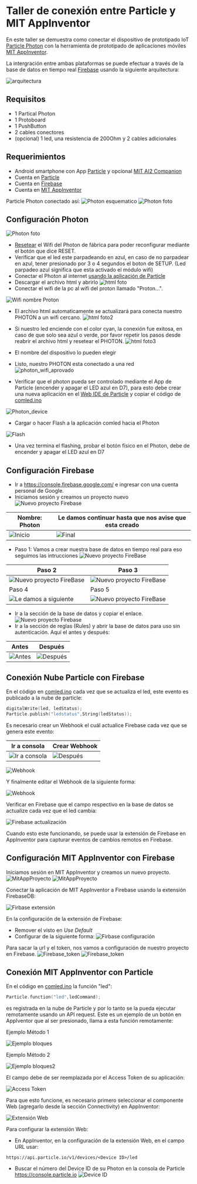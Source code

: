 # Taller de conexión entre Particle y MIT AppInventor

En este taller se demuestra como conectar el dispositivo de prototipado IoT [Particle Photon](https://docs.particle.io/guide/getting-started/intro/photon/) con la herramienta de prototipado de aplicaciones móviles [MIT AppInventor](http://ai2.appinventor.mit.edu).

La intergración entre ambas plataformas se puede efectuar a través de la base de datos en tiempo real [Firebase](https://firebase.google.com/) usando la siguiente arquitectura:

![arquitectura](/imagenes/photon-appinventor.png)

## Requisitos
* 1 Partical Photon
* 1 Protoboard
* 1 PushButton
* 2 cables conectores
* (opcional) 1 led, una resistencia de 200Ohm y 2 cables adicionales

## Requerimientos
* Android smartphone con App [Particle](https://play.google.com/store/apps/details?id=io.particle.android.app&hl=es) y opcional [MIT AI2 Companion](https://play.google.com/store/apps/details?id=edu.mit.appinventor.aicompanion3&hl=es)
* Cuenta en [Particle](https://www.particle.io/)
* Cuenta en [Firebase](https://firebase.google.com/)
* Cuenta en [MIT AppInventor](http://ai2.appinventor.mit.edu)

Particle Photon conectado así:
![Photon esquematico](/imagenes/photon_bb.png)
![Photon foto](/imagenes/photon.PNG)

## Configuración Photon
![Photon foto](/imagenes/photon_wifi_id.PNG)
* [Resetear](https://docs.particle.io/tutorials/device-os/led/photon/#wi-fi-network-reset) el Wifi del Photon de fábrica para poder reconfigurar mediante el botón que dice RESET.
* Verificar que el led este parpadeando en azul, en caso de no parpadear en azul, tener presionado por 3 o 4 segundos el boton de SETUP. (Led parpadeo azul significa que esta activado el módulo wifi)
* Conectar el Photon al internet [usando la aplicación de Particle](https://docs.particle.io/guide/getting-started/start/photon/#step-2b-connect-your-photon-to-the-internet-using-your-smartphone)
* Descargar el archivo html y abrirlo
![html foto](/imagenes/Wifi_photon_archivohtml.png)
* Conectar el wifi de la pc al wifi del proton llamado "Proton…".

![Wifi nombre Proton](/imagenes/Wifi_photon_nombre.png)

* El archivo html automaticamente se actualizará para conecta nuestro PHOTON a un wifi cercano.
![html foto2](/imagenes/Wifi_photon_archivohtml2.png)

* Si nuestro led enciende con el color cyan, la conexión fue exitosa, en caso de que solo sea azul o verde, por favor repetir los pasos desde reabrir el archivo html y resetear el PHOTON.
![html foto3](/imagenes/Wifi_photon_archivohtml3.png)

* El nombre del dispositivo lo pueden elegir
* Listo, nuestro PHOTON esta conectado a una red
![photon_wifi_aprovado](/imagenes/Wifi_photon_archivohtml4.png)
* Verificar que el photon pueda ser controlado mediante el App de Particle (encender y apagar el LED azul en D7), para esto debe crear una nueva aplicación en el [Web IDE de Particle](https://build.particle.io/build/new) y copiar el código de [comled.ino](/comled.ino)

![Photon_device](/imagenes/photon_particle_device.png)

* Cargar o hacer Flash a la aplicación comled hacia el Photon

![Flash](/imagenes/flash.png)

* Una vez termina el flashing, probar el botón físico en el Photon, debe de encender y apagar el LED azul en D7

## Configuración Firebase
* Ir a https://console.firebase.google.com/ e ingresar con una cuenta personal de Google.
* Iniciamos sesión y creamos un proyecto nuevo
![Nuevo proyecto Firebase](/imagenes/Creacion_Firebase_1.png)

Nombre: Photon | Le damos continuar hasta que nos avise que esta creado
--- | ---
![Inicio](/imagenes/Creacion_Firebase_2.png) | ![Final](/imagenes/Creacion_Firebase_5.png)

* Paso 1: Vamos a crear nuestra base de datos en tiempo real para eso seguimos las intrucciones
![Nuevo proyecto FireBase](/imagenes/Base_datos_Firebase.png)

Paso 2 | Paso 3
--- | ---
![Nuevo proyecto FireBase](/imagenes/Base_datos_Firebase2.png) | ![Nuevo proyecto FireBase](/imagenes/Base_datos_Firebase3.png)
Paso 4 | Paso 5
![Le damos a siguiente](/imagenes/Base_datos_Firebase4.png) | ![Nuevo proyecto FireBase](/imagenes/Base_datos_Firebase5.png)

* Ir a la sección de la base de datos y copiar el enlace.
![Nuevo proyecto Firebase](/imagenes/Conexión_Particle_Firebase4.png)
* Ir a la sección de reglas (Rules) y abrir la base de datos para uso sin autenticación. Aquí el antes y después:

Antes | Después
--- | ---
![Antes](/imagenes/firebase_rules_1.png) | ![Después](/imagenes/firebase_rules_2.png)


## Conexión Nube Particle con Firebase
En el código en [comled.ino](/comled.ino) cada vez que se actualiza el led, este evento es publicado a la nube de particle:
```C
digitalWrite(led, ledStatus);
Particle.publish("ledstatus",String(ledStatus));
```
Es necesario crear un Webhook el cuál actualice Firebase cada vez que se genera este evento:

Ir a consola | Crear Webhook
--- | ---
![Ir a consola](/imagenes/consola.png) | ![Después](/imagenes/Conexión_Particle_Firebase1.png)

![Webhook](/imagenes/Conexión_Particle_Firebase2.png)

Y finalmente editar el Webhook de la siguiente forma:

![Webhook](/imagenes/Conexión_Particle_Firebase5.png)

Verificar en Firebase que el campo respectivo en la base de datos se actualize cada vez que el led cambia:

![Firebase actualización](/imagenes/firebase_actualizacion.png)

Cuando esto este funcionando, se puede usar la extensión de Firebase en AppInventor para capturar eventos de cambios remotos en Firebase.


## Configuración MIT AppInventor con Firebase
Iniciamos sesión en MIT AppInventor y creamos un nuevo proyecto.
![MitAppProyecto](/imagenes/MIT_App_Proyecto.png)
![MitAppProyecto](/imagenes/MIT_App_Proyecto2.png)

Conectar la aplicación de MIT AppInventor a Firebase usando la extensión FirebaseDB:

![Firbase extensión](/imagenes/MIT_App_Proyecto3.png)

En la configuración de la extensión de Firebase:
* Remover el visto en *Use Default*
* Configurar de la siguiente forma:
![Firbase configuración](/imagenes/firebase.png)

Para sacar la url y el token, nos vamos a configuración de nuestro proyecto en Firebase.
![Firebase_token](/imagenes/Firebase_Token_1.png)
![Firebase_token](/imagenes/Firebase_Token_2.png)



## Conexión MIT AppInventor con Particle
En el código en [comled.ino](/comled.ino) la función "led":
```C
Particle.function("led",ledCommand);
```
es registrada en la nube de Particle y por lo tanto se la pueda ejecutar remotamente usando un API request. Este es un ejemplo de un botón en AppIventor que al ser presionado, llama a esta función remotamente:

Ejemplo Método 1

![Ejemplo bloques](/imagenes/ejemploBloquesBoton.PNG)

Ejemplo Método 2

![Ejemplo bloques2](/imagenes/ejemploBloquesBoton2.png)


El campo <Access Token> debe de ser reemplazada por el Access Token de su aplicación:
  
![Access Token](/imagenes/access_token.png)

Para que esto funcione, es necesario primero seleccionar el componente Web (agregarlo desde la sección Connectivity) en AppInventor:

![Extensión Web](/imagenes/extensiones_appinventor.png)

Para configurar la extensión Web:
* En AppInventor, en la configuración de la extensión Web, en el campo URL usar:
```
https://api.particle.io/v1/devices/<Device ID>/led
```
* Buscar el número del Device ID de su Photon en la consola de Particle https://console.particle.io
![Device ID](/imagenes/deviceID.png)
